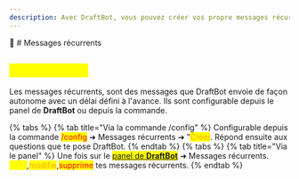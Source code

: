 ```yaml
---
description: Avec DraftBot, vous pouvez créer vos propre messages récurrents.
---
```


📖 # Messages récurrents

## <mark style="color:yellow;">Configuration</mark>

Les messages récurrents, sont des messages que DraftBot envoie de façon autonome avec un délai défini à l'avance.
Ils sont configurable depuis le panel de **DraftBot** ou depuis la commande.

{% tabs %}
{% tab title="Via la commande /config" %}
Configurable depuis la commande <mark style="color:red;">/config</mark> ➜ Messages récurrents ➜ "<mark style="color:orange;">Créer</mark>. Répond ensuite aux questions que te pose DraftBot.
{% endtab %}
{% tabs %}
{% tab title="Via le panel" %}
Une fois sur le <mark style="color:blue;">[panel de **DraftBot**](https://draftbot.fr/dashboard/)</mark> ➜ Messages récurrents. <mark style="color:yellow;">Crée</mark>,<mark style="color:orange;">modifie</mark>,<mark style="color:red;">supprime</mark> tes messages récurrents.
{% endtab %}